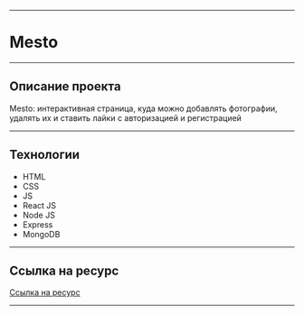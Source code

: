 _________________________________________
# Mesto
_________________________________________
## Описание проекта
Mesto: интерактивная страница, куда можно добавлять фотографии, удалять их и ставить лайки с авторизацией и регистрацией
_________________________________________
## Технологии
* HTML
* CSS
* JS
* React JS
* Node JS
* Express
* MongoDB
_________________________________________
## Ссылка на ресурс
[Ссылка на ресурс](https://mesto.smauga.nomoredomains.xyz)
_________________________________________
